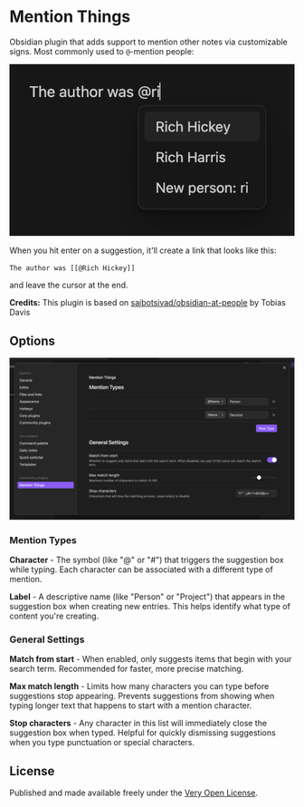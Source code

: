 # Mention Things

Obsidian plugin that adds support to mention other notes via customizable signs. Most commonly used to `@`-mention people:

![](./assets/example.png)

When you hit enter on a suggestion, it'll create a link that looks like this:

```
The author was [[@Rich Hickey]]
```

and leave the cursor at the end.

**Credits:**
This plugin is based on [saibotsivad/obsidian-at-people](https://github.com/saibotsivad/obsidian-at-people) by Tobias Davis

## Options

![](./assets/settings.png)

### Mention Types
**Character** - The symbol (like "@" or "#") that triggers the suggestion box while typing. Each character can be associated with a different type of mention.

**Label** - A descriptive name (like "Person" or "Project") that appears in the suggestion box when creating new entries. This helps identify what type of content you're creating.

### General Settings
**Match from start** - When enabled, only suggests items that begin with your search term. Recommended for faster, more precise matching.

**Max match length** - Limits how many characters you can type before suggestions stop appearing. Prevents suggestions from showing when typing longer text that happens to start with a mention character.

**Stop characters** - Any character in this list will immediately close the suggestion box when typed. Helpful for quickly dismissing suggestions when you type punctuation or special characters.

## License

Published and made available freely under the [Very Open License](http://veryopenlicense.com/).
